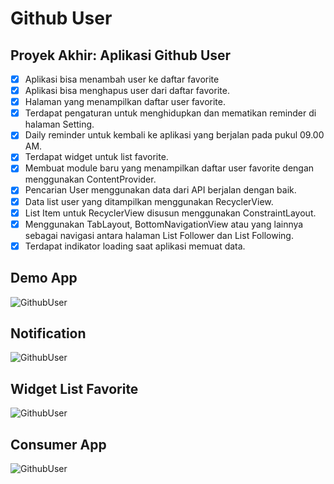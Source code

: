 # Github User

## Proyek Akhir: Aplikasi Github User
- [x] Aplikasi bisa menambah user ke daftar favorite
- [x] Aplikasi bisa menghapus user dari daftar favorite.
- [x] Halaman yang menampilkan daftar user favorite. 
- [x] Terdapat pengaturan untuk menghidupkan dan mematikan reminder di halaman Setting. 
- [x] Daily reminder untuk kembali ke aplikasi yang berjalan pada pukul 09.00 AM.
- [x] Terdapat widget untuk list favorite.
- [x] Membuat module baru yang menampilkan daftar user favorite dengan menggunakan ContentProvider.
- [x] Pencarian User menggunakan data dari API berjalan dengan baik.
- [x] Data list user yang ditampilkan menggunakan RecyclerView.
- [x] List Item untuk RecyclerView disusun menggunakan ConstraintLayout. 
- [x] Menggunakan TabLayout, BottomNavigationView atau yang lainnya sebagai navigasi antara halaman List Follower dan List Following.
- [x] Terdapat indikator loading saat aplikasi memuat data. 

## Demo App
![GithubUser](gif/app.gif)

## Notification
![GithubUser](gif/notif.gif)

## Widget List Favorite
![GithubUser](gif/widget.gif)

## Consumer App
![GithubUser](gif/consumer.gif)
